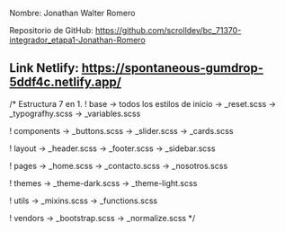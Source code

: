 Nombre: Jonathan Walter Romero

Repositorio de GitHub: https://github.com/scrolldev/bc_71370-integrador_etapa1-Jonathan-Romero

Link Netlify: https://spontaneous-gumdrop-5ddf4c.netlify.app/
---------------------------------------------

/* Estructura 7 en 1.
! base -> todos los estilos de inicio
-> _reset.scss
-> _typografhy.scss
-> _variables.scss

! components
-> _buttons.scss
-> _slider.scss
-> _cards.scss

! layout
-> _header.scss
-> _footer.scss
-> _sidebar.scss

! pages
-> _home.scss
-> _contacto.scss
-> _nosotros.scss

! themes
-> _theme-dark.scss
-> _theme-light.scss

! utils
-> _mixins.scss
-> _functions.scss

! vendors
-> _bootstrap.scss
-> _normalize.scss
*/

